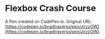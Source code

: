 # Flexbox Crash Course

A Pen created on CodePen.io. Original URL: [https://codepen.io/bradtraversy/pen/JjrzzOW](https://codepen.io/bradtraversy/pen/JjrzzOW).


